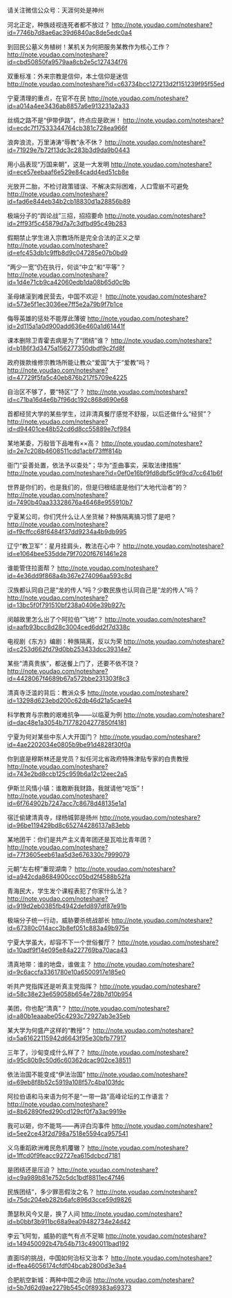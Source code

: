 请关注微信公众号：天涯何处是神州

河北正定，种族歧视连死者都不放过？	http://note.youdao.com/noteshare?id=7746b7d8ae6ac39d6840ac8de5edc0a4

到回民公墓义务植树！某机关为何把服务某教作为核心工作？	http://note.youdao.com/noteshare?id=cbd50850fa9579aa8cb2e5c127434f76

双重标准：外来宗教是信仰，本土信仰是迷信	http://note.youdao.com/noteshare?id=c63734bcc127213d2f151239f95f55ed

宁夏清理的重点，在官不在民	http://note.youdao.com/noteshare?id=a014a4ee3436ab8857a6e913231a2a33

丝绸之路不是“伊带伊路”，终点应是欧洲！	http://note.youdao.com/noteshare?id=ecdc7f17533344764cb381c728ea966f

浪奔浪流，万里涛涛“辱教”永不休？	http://note.youdao.com/noteshare?id=71929e7b72f13dc3c283b3d9da9b0443

用小品表现“万国来朝”，这是一大发明	http://note.youdao.com/noteshare?id=ece57eebaaf6e529e84cadd4ed51cb8e

光放开二胎，不检讨政策错误、不解决实际困难，人口雪崩不可避免	http://note.youdao.com/noteshare?id=fad6e844eb34b2cb18830d1a28856b89

极端分子的“舆论战”三招，招招要命	http://note.youdao.com/noteshare?id=2ff93f5c45879d7a7c3dfbd95c49b283

假期禁止学生进入宗教场所是完全合法的正义之举	http://note.youdao.com/noteshare?id=efc453db1c9ffb8d9c047285e07b0bd9

“两少一宽”仍在执行，何谈“中立”和“平等”？	http://note.youdao.com/noteshare?id=1d4e71cb9ca42060edb1da08b65d0c9b

圣母婊滚到难民营去，中国不欢迎！	http://note.youdao.com/noteshare?id=573e5f1ec3036ee7ff5e2a79b9f7b1ce

侮辱英雄的惩处不能厚此薄彼	http://note.youdao.com/noteshare?id=2d115a1a0d900add636e460a1d61441f

课本删除卫青霍去病是为了“团结”谁？	http://note.youdao.com/noteshare?id=b186f3d3475a156277350dbdf9c2fd8f

政府拨款维修宗教场所能让教众“爱国”大于“爱教”吗？	http://note.youdao.com/noteshare?id=47729f5fa5c40eb876b217f5709e4225

自治区不够了，要“特区”了？	http://note.youdao.com/noteshare?id=c71ba16d4e6b7f96dc192c868d690e68

首都经贸大学的某些学生，过非清真餐厅感觉不舒服，以后还做什么“经贸”？	http://note.youdao.com/noteshare?id=d94401ce48b52cd6d8cc55889e7cf984

某地某委，万般皆下品唯有××高？	http://note.youdao.com/noteshare?id=2e7c208b4608511cdd1acbf73fff814b

衙门“妥善处置，依法予以查处”；华为“歪曲事实，采取法律措施”	http://note.youdao.com/noteshare?id=0ef0e16bf9fd8dbf5c9f9cd7cc641b6f

世界是你们的，也是我们的，但是归根结底是他们“大地代治者”的？	http://note.youdao.com/noteshare?id=7490b40aa33328676a46468e955910b7

宁夏某公司，你们凭什么让人坐货梯？种族隔离搞习惯了是吧？	http://note.youdao.com/noteshare?id=f9cffcc68f6484f37dd9234a4b9db995

辽宁“教卫军”：星月挂肩头，教法在心中？	http://note.youdao.com/noteshare?id=e1064bee535dde79f7020f6761461e28

谁能管住拉面帮？	http://note.youdao.com/noteshare?id=4e36dd9f868a4b367e274096aa593c8d

汉族都认同自己是“龙的传人”吗？少数民族也认同自己是“龙的传人”吗？	http://note.youdao.com/noteshare?id=13bc5f0f791510bf238a0406e39b927c

闵越故里怎么出了个阿拉伯“飞地”？	http://note.youdao.com/noteshare?id=aafb93bcc8d28c3004ced6dd2f7d338c

电视剧《东方》编剧：种族隔离，反以为荣	http://note.youdao.com/noteshare?id=c253d662fd79d0bb253433dcc39314e7

某些“清真贵族”，都送餐上门了，还要不依不饶？	http://note.youdao.com/noteshare?id=4428067f4689b67a572bbe231303f8c3

清真寺泛滥的背后：教派众多	http://note.youdao.com/noteshare?id=13298d623ebd200c62db46d21a5cae94

科学教育与宗教的艰难抗争——以临夏为例	http://note.youdao.com/noteshare?id=dac48e1a3054b71778204277850f4181

宁夏为何对某些中东人大开国门？	http://note.youdao.com/noteshare?id=4ae2202034e0805b9be91d4828f30f0a

你到底是穆斯林还是党员？拟任河北省政府特殊津贴专家的白贵教授	http://note.youdao.com/noteshare?id=743e2bd8ccb125c959b6a12c12eec2a5

伊斯兰风情小镇：谁敢断我财路，我就请他“吃饭”！	http://note.youdao.com/noteshare?id=6f764902b7247acc7c8678d48135e1a1

宿迁偷建清真寺，绿杨城郭是扬州	http://note.youdao.com/noteshare?id=96be119429bd8c652744286137a83ebb

某地团干：你们是共产主义青年团还是瓦哈比青年团？	http://note.youdao.com/noteshare?id=77f3605eeb61aa5d3e676330c7999079

元朝“左右榜”重现湖南？	http://note.youdao.com/noteshare?id=a942cda8684900ccc05bd2f4588b52fa

青海民大，学生发个课程表犯了你家什么法？	http://note.youdao.com/noteshare?id=919d2eb0385fb4942defd897df87e91b

极端分子统一行动，威胁要杀统战部长	http://note.youdao.com/noteshare?id=67380c014acc3b8ef051c883a49b975e

宁夏大学虽大，却容不下一个世俗餐厅？	http://note.youdao.com/noteshare?id=10adf9f14e095e84a227769ba70aca43

清真地带：谁的地盘，谁做主？	http://note.youdao.com/noteshare?id=9c6accfa3361780e10a6500917e185e0

听共产党指挥还是听真主党指挥？	http://note.youdao.com/noteshare?id=58c38e23e659058b654e728b7d10b954

美团，你也配“清真”？	http://note.youdao.com/noteshare?id=a80b1eaaabe05c4293c72927ab3e35eb

某大学为何盛产这样的“教授”？	http://note.youdao.com/noteshare?id=5a61622115942d6643f95e30bfb77917

三年了，沙甸变成什么样了？	http://note.youdao.com/noteshare?id=95c80b9c50d6c60362dcac902ce38511

依法治国不能变成“伊法治国”	http://note.youdao.com/noteshare?id=69eb8f8b52c5919a108f57c4ba103fdc

阿拉伯语和马来语为何不是“一带一路”高峰论坛的工作语言？	http://note.youdao.com/noteshare?id=8b62890fed290cd129cf0f7a3ac9919e

我可以砸，你不能骂——再评白沟事件	http://note.youdao.com/noteshare?id=5ee2ce43f2d798a7518e5594ca957541

义乌重蹈欧洲难民危机覆辙？	http://note.youdao.com/noteshare?id=1ffcd0f9feacc92727ea615dcbcd7181

是团结还是压迫？	http://note.youdao.com/noteshare?id=c9a989b81e752c5dc1bdf8811ec47f46

民族团结”，多少罪恶假汝之名？	http://note.youdao.com/noteshare?id=75dc204eb282b6afc896d3cce59d9826

萧瑟秋风今又是，换了人间	http://note.youdao.com/noteshare?id=b0bbf3b911bc68a9ea09482734e24d42

李云飞阿訇，威胁的底气有点不足嘛	http://note.youdao.com/noteshare?id=149450092b47b54b713c490011bad192

直面IS的挑战，中国如何治标又治本？	http://note.youdao.com/noteshare?id=ffea46056174cfdf04bcab2800d3e3a4

合肥航空新城：两种中国之命运	http://note.youdao.com/noteshare?id=5b7d62d9ae2279b545c0f89383a69373
